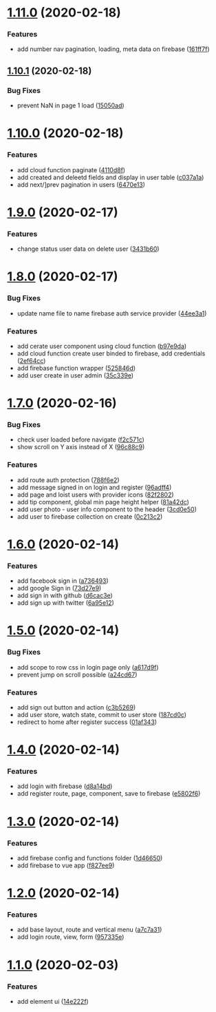 # [1.11.0](https://github.com/letanure/headles-cms/compare/v1.10.1...v1.11.0) (2020-02-18)


### Features

* add number nav pagination, loading, meta data on firebase ([161ff7f](https://github.com/letanure/headles-cms/commit/161ff7f31741d24efbc847e5a47a1443b36c4b6c))

## [1.10.1](https://github.com/letanure/headles-cms/compare/v1.10.0...v1.10.1) (2020-02-18)


### Bug Fixes

* prevent NaN in page 1 load ([15050ad](https://github.com/letanure/headles-cms/commit/15050ad08931c8ed4cade51e8444344410b0067f))

# [1.10.0](https://github.com/letanure/headles-cms/compare/v1.9.0...v1.10.0) (2020-02-18)


### Features

* add cloud function paginate ([4110d8f](https://github.com/letanure/headles-cms/commit/4110d8fdcfc302f79dc653fa9d0ba7fee4f19179))
* add created and deleetd fields and display in user table ([c037a1a](https://github.com/letanure/headles-cms/commit/c037a1a24bc4e01b55c0ea2e1f94de8242b69944))
* add next/]prev pagination in users ([6470e13](https://github.com/letanure/headles-cms/commit/6470e13ffa32b4e47052230a294cafb1c508687c))

# [1.9.0](https://github.com/letanure/headles-cms/compare/v1.8.0...v1.9.0) (2020-02-17)


### Features

* change status user data on delete user ([3431b60](https://github.com/letanure/headles-cms/commit/3431b609c0831dbbbb7777ade4daeaae270bf5a1))

# [1.8.0](https://github.com/letanure/headles-cms/compare/v1.7.0...v1.8.0) (2020-02-17)


### Bug Fixes

* update name file to name firebase auth service provider ([44ee3a1](https://github.com/letanure/headles-cms/commit/44ee3a1408cfac4b4acc729f1e0610e5833661ab))


### Features

* add cerate user component using cloud function ([b97e9da](https://github.com/letanure/headles-cms/commit/b97e9da9baf18dac067054aa659ba5a594ed0552))
* add cloud function create user binded to firebase, add credentials ([2ef64cc](https://github.com/letanure/headles-cms/commit/2ef64cc4f447ca59ab6797d91a14eebd7745e408))
* add firebase function wrapper ([525846d](https://github.com/letanure/headles-cms/commit/525846d4356f243d6ffd40d21251187aac5a3305))
* add user create in user admin ([35c339e](https://github.com/letanure/headles-cms/commit/35c339ebf0d715a2d36cab27748224ebd87429bc))

# [1.7.0](https://github.com/letanure/headles-cms/compare/v1.6.0...v1.7.0) (2020-02-16)


### Bug Fixes

* check user loaded before navigate ([f2c571c](https://github.com/letanure/headles-cms/commit/f2c571c4c38a076d47b28cef2b7f8e39710493b1))
* show scroll on Y axis instead of X ([96c88c9](https://github.com/letanure/headles-cms/commit/96c88c9f42a6424f90e9dbae1527897677a32503))


### Features

* add  route auth protection ([788f6e2](https://github.com/letanure/headles-cms/commit/788f6e27bd9d5342ec36ad999f45a25ee0021efe))
* add message signed in on login and register ([96adff4](https://github.com/letanure/headles-cms/commit/96adff4d23fda493be4580a8126eddeda4ade2fe))
* add page and loist users with provider icons ([82f2802](https://github.com/letanure/headles-cms/commit/82f280278d93c979d7c66f3dcf9c30da052cc8ac))
* add tip component, global min page height helper ([81a42dc](https://github.com/letanure/headles-cms/commit/81a42dcca6fa1c8e121d8eaf44d720b49bda9e81))
* add user photo - user info component to the header ([3cd0e50](https://github.com/letanure/headles-cms/commit/3cd0e504b27bca1a3d3cf1e173a44f07f5041153))
* add user to firebase collection on create ([0c213c2](https://github.com/letanure/headles-cms/commit/0c213c2a02a28adb946599bb5a810b7380c7d982))

# [1.6.0](https://github.com/letanure/headles-cms/compare/v1.5.0...v1.6.0) (2020-02-14)


### Features

* add facebook sign in ([a736493](https://github.com/letanure/headles-cms/commit/a736493908baa3e17ef606ef9f1a4819e5e24f9b))
* add google Sign in ([73d27e9](https://github.com/letanure/headles-cms/commit/73d27e9b2902f541eb6c9eff015c21bf6efec1ab))
* add sign in with github ([d6cac3e](https://github.com/letanure/headles-cms/commit/d6cac3e32ff5ddd7e12a73e973a4e8ce7a139292))
* add sign up with twitter ([6a95e12](https://github.com/letanure/headles-cms/commit/6a95e12fa2f3bd2315a62391b867d46d9b8731fe))

# [1.5.0](https://github.com/letanure/headles-cms/compare/v1.4.0...v1.5.0) (2020-02-14)


### Bug Fixes

* add scope to row css in login page only ([a617d9f](https://github.com/letanure/headles-cms/commit/a617d9fc8ac34963f9286a0906a8cf54db99243c))
* prevent jump on scroll possible ([a24cd67](https://github.com/letanure/headles-cms/commit/a24cd679a2ca8c9371e23875be0d7c6d68d48de7))


### Features

* add sign out button and action ([c3b5269](https://github.com/letanure/headles-cms/commit/c3b5269183ce5e9352bdb6bcabd8ca7170946045))
* add user store, watch state, commit to user store ([187cd0c](https://github.com/letanure/headles-cms/commit/187cd0c38f121ad18992887d5e05af0dba289312))
* redirect to home after register success ([01af343](https://github.com/letanure/headles-cms/commit/01af34357e1031d001b4ab93e4b6ae75fb41ef5d))

# [1.4.0](https://github.com/letanure/headles-cms/compare/v1.3.0...v1.4.0) (2020-02-14)


### Features

* add login with firebase ([d8a14bd](https://github.com/letanure/headles-cms/commit/d8a14bdce37379752d14c5ea2c91d71848528081))
* add register route, page, component, save to firebase ([e5802f6](https://github.com/letanure/headles-cms/commit/e5802f65a23008e77c699b6a1700e51c60e7c625))

# [1.3.0](https://github.com/letanure/headles-cms/compare/v1.2.0...v1.3.0) (2020-02-14)


### Features

* add firebase config and functions folder ([1d46650](https://github.com/letanure/headles-cms/commit/1d466507b6acd20a2d312ab3bc02f6dddfc61707))
* add firebase to vue app ([f827ee9](https://github.com/letanure/headles-cms/commit/f827ee9315f9ad87d427f592b6ebd2b72d25245b))

# [1.2.0](https://github.com/letanure/headles-cms/compare/v1.1.0...v1.2.0) (2020-02-14)


### Features

* add base layout, route and vertical menu ([a7c7a31](https://github.com/letanure/headles-cms/commit/a7c7a3175cbc0deb3f2377cce78ed5a8dde87ca9))
* add login route, view, form ([957335e](https://github.com/letanure/headles-cms/commit/957335e32423aa03d388231510d05e974ce8281d))

# [1.1.0](https://github.com/letanure/headles-cms/compare/v1.0.0...v1.1.0) (2020-02-03)


### Features

* add element ui ([14e222f](https://github.com/letanure/headles-cms/commit/14e222f688cdfb0ddc25c30066c277d9fc709f04))
